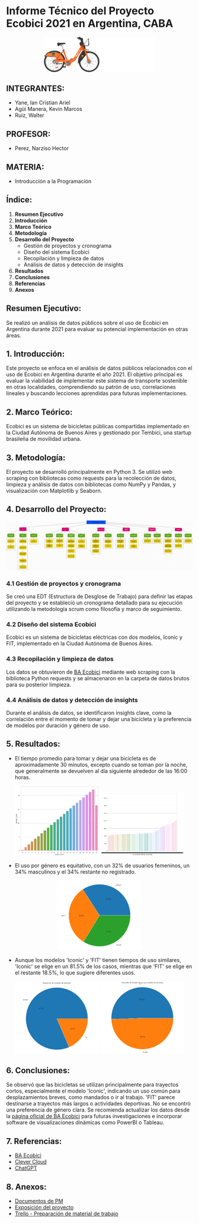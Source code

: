 # Informe Técnico del Proyecto Ecobici 2021 en Argentina, CABA

<p align="center">
    <img src="./datos/imagenes/ecobici.png" alt="Ecobici" width="300">
</p>

## INTEGRANTES:
- Yane, Ian Cristian Ariel
- Agüi Manera, Kevin Marcos
- Ruiz, Walter

## PROFESOR:
- Perez, Narziso Hector

## MATERIA:
- Introducción a la Programación

## Índice:
1. **Resumen Ejecutivo**
2. **Introducción**
3. **Marco Teórico**
4. **Metodología**
5. **Desarrollo del Proyecto**
   - Gestión de proyectos y cronograma
   - Diseño del sistema Ecobici
   - Recopilación y limpieza de datos
   - Análisis de datos y detección de insights
6. **Resultados**
7. **Conclusiones**
8. **Referencias**
9. **Anexos**

## Resumen Ejecutivo:
Se realizó un análisis de datos públicos sobre el uso de Ecobici en Argentina durante 2021 para evaluar su potencial implementación en otras áreas.

## 1. Introducción:
Este proyecto se enfoca en el análisis de datos públicos relacionados con el uso de Ecobici en Argentina durante el año 2021. El objetivo principal es evaluar la viabilidad de implementar este sistema de transporte sostenible en otras localidades, comprendiendo su patrón de uso, correlaciones lineales y buscando lecciones aprendidas para futuras implementaciones.

## 2. Marco Teórico:
Ecobici es un sistema de bicicletas públicas compartidas implementado en la Ciudad Autónoma de Buenos Aires y gestionado por Tembici, una startup brasileña de movilidad urbana.

## 3. Metodología:
El proyecto se desarrolló principalmente en Python 3. Se utilizó web scraping con bibliotecas como requests para la recolección de datos, limpieza y análisis de datos con bibliotecas como NumPy y Pandas, y visualización con Matplotlib y Seaborn.

## 4. Desarrollo del Proyecto:
![EDT](./datos/imagenes/EDT.png)

### 4.1 Gestión de proyectos y cronograma
Se creó una EDT (Estructura de Desglose de Trabajo) para definir las etapas del proyecto y se estableció un cronograma detallado para su ejecución utilizando la metodología scrum como filosofía y marco de seguimiento.
### 4.2 Diseño del sistema Ecobici
Ecobici es un sistema de bicicletas eléctricas con dos modelos, Iconic y FIT, implementado en la Ciudad Autónoma de Buenos Aires.
### 4.3 Recopilación y limpieza de datos
Los datos se obtuvieron de [BA Ecobici](https://data.buenosaires.gob.ar/dataset/bicicletas-publicas) mediante web scraping con la biblioteca Python requests y se almacenaron en la carpeta de datos brutos para su posterior limpieza.
### 4.4 Análisis de datos y detección de insights
Durante el análisis de datos, se identificaron insights clave, como la correlación entre el momento de tomar y dejar una bicicleta y la preferencia de modelos por duración y género de uso.

## 5. Resultados:
- El tiempo promedio para tomar y dejar una bicicleta es de aproximadamente 30 minutos, excepto cuando se toman por la noche, que generalmente se devuelven al día siguiente alrededor de las 16:00 horas.

<div align="center">
  <img src="./datos/imagenes/horas_uso.png" alt="Hora de uso" width="45%">
  <img src="./datos/imagenes/tiempo_uso_segundos.png" alt="Tiempo de uso en segundos" width="45%">
</div>

- El uso por género es equitativo, con un 32% de usuarios femeninos, un 34% masculinos y el 34% restante no registrado.

<p align="center">
    <img src="./datos/imagenes/genero_uso.png" alt="Género de uso" width="45%">
</p>

- Aunque los modelos 'Iconic' y 'FIT' tienen tiempos de uso similares, 'Iconic' se elige en un 81.5% de los casos, mientras que 'FIT' se elige en el restante 18.5%, lo que sugiere diferentes usos.

<div align="center">
  <img src="./datos/imagenes/uso_modelo_veces.jpg" alt="Uso de modelos" width="45%">
  <img src="./datos/imagenes/minutos_uso_modelo.png" alt="Minutos de uso por modelo" width="45%">
</div>

## 6. Conclusiones:
Se observó que las bicicletas se utilizan principalmente para trayectos cortos, especialmente el modelo 'Iconic', indicando un uso común para desplazamientos breves, como mandados o ir al trabajo. 'FIT' parece destinarse a trayectos más largos o actividades deportivas. No se encontró una preferencia de género clara. Se recomienda actualizar los datos desde la [página oficial de BA Ecobici](https://baecobici.com.ar/#/es/inicio) para futuras investigaciones e incorporar software de visualizaciones dinámicas como PowerBI o Tableau.

## 7. Referencias:
- [BA Ecobici](https://baecobici.com.ar/#/es/inicio)
- [Clever Cloud](https://www.clever-cloud.com/)
- [ChatGPT](https://chat.openai.com/)

## 8. Anexos:
- [Documentos de PM](https://drive.google.com/drive/folders/1LiYvz1uxUKyjLeTANFq2zZCVFN2O4mLs?usp=drive_link)
- [Exposición del proyecto](https://drive.google.com/file/d/18sC7bRWAvGZ83kJl79oIS5SPyy-j6MiJ/view)
- [Trello - Preparación de material de trabajo](https://trello.com/b/ZgPAOBo0/preparacion-de-material-de-trabajo)
